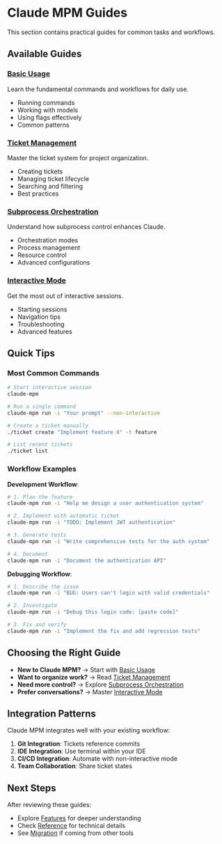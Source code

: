 # Claude MPM Guides

This section contains practical guides for common tasks and workflows.

## Available Guides

### [Basic Usage](basic-usage.md)
Learn the fundamental commands and workflows for daily use.
- Running commands
- Working with models
- Using flags effectively
- Common patterns

### [Ticket Management](ticket-management.md)  
Master the ticket system for project organization.
- Creating tickets
- Managing ticket lifecycle
- Searching and filtering
- Best practices

### [Subprocess Orchestration](subprocess-orchestration.md)
Understand how subprocess control enhances Claude.
- Orchestration modes
- Process management
- Resource control
- Advanced configurations

### [Interactive Mode](interactive-mode.md)
Get the most out of interactive sessions.
- Starting sessions
- Navigation tips
- Troubleshooting
- Advanced features

## Quick Tips

### Most Common Commands

```bash
# Start interactive session
claude-mpm

# Run a single command
claude-mpm run -i "Your prompt" --non-interactive

# Create a ticket manually
./ticket create "Implement feature X" -t feature

# List recent tickets
./ticket list
```

### Workflow Examples

**Development Workflow**:
```bash
# 1. Plan the feature
claude-mpm run -i "Help me design a user authentication system"

# 2. Implement with automatic ticket
claude-mpm run -i "TODO: Implement JWT authentication"

# 3. Generate tests
claude-mpm run -i "Write comprehensive tests for the auth system"

# 4. Document
claude-mpm run -i "Document the authentication API"
```

**Debugging Workflow**:
```bash
# 1. Describe the issue
claude-mpm run -i "BUG: Users can't login with valid credentials"

# 2. Investigate
claude-mpm run -i "Debug this login code: [paste code]"

# 3. Fix and verify
claude-mpm run -i "Implement the fix and add regression tests"
```

## Choosing the Right Guide

- **New to Claude MPM?** → Start with [Basic Usage](basic-usage.md)
- **Want to organize work?** → Read [Ticket Management](ticket-management.md)
- **Need more control?** → Explore [Subprocess Orchestration](subprocess-orchestration.md)
- **Prefer conversations?** → Master [Interactive Mode](interactive-mode.md)

## Integration Patterns

Claude MPM integrates well with your existing workflow:

1. **Git Integration**: Tickets reference commits
2. **IDE Integration**: Use terminal within your IDE
3. **CI/CD Integration**: Automate with non-interactive mode
4. **Team Collaboration**: Share ticket states

## Next Steps

After reviewing these guides:
- Explore [Features](../03-features/README.md) for deeper understanding
- Check [Reference](../04-reference/README.md) for technical details
- See [Migration](../05-migration/README.md) if coming from other tools